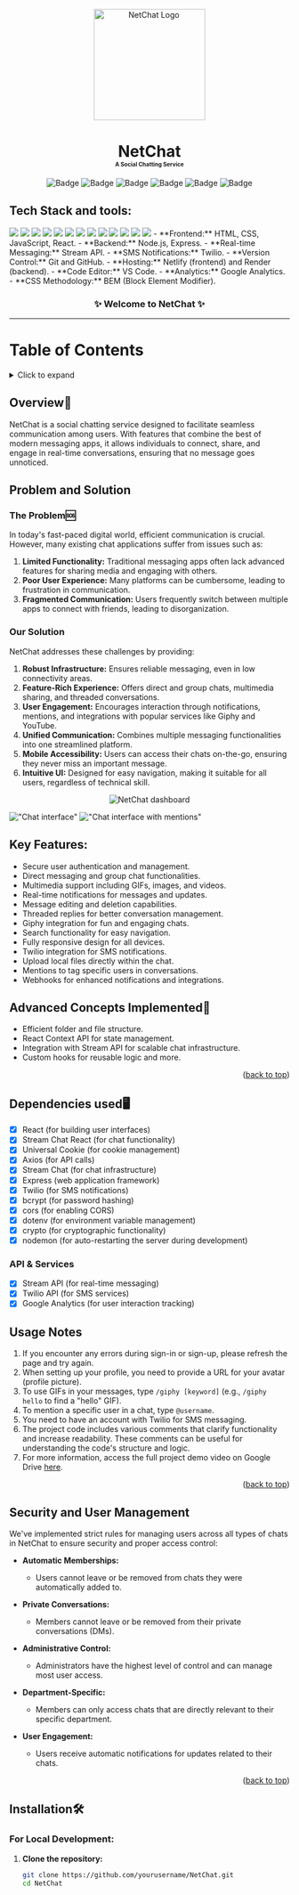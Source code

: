 <a name="readme-top"></a>

<div align="center">
<img width="200px" src="client/public/favicon_io/android-chrome-192x192.png" alt="NetChat Logo">
</div>

<h1 align="center"> NetChat <br/> <span style="font-size:10px;">A Social Chatting Service</span></h1>

<div align="center">

![Badge](https://img.shields.io/badge/API-Stream-green)
![Badge](https://img.shields.io/badge/Analytics-Google_Analytics-orange)
![Badge](https://img.shields.io/badge/CSS-BEM-lightgrey)
![Badge](https://img.shields.io/badge/SMS-Twilio-red)
![Badge](https://img.shields.io/badge/LICENSE-MIT-purple)
![Badge](https://img.shields.io/badge/Version-1.0-yellow)

</div>

## Tech Stack and tools:
<span>
<img src="https://img.shields.io/badge/html5%20-%23E34F26.svg?&style=for-the-badge&logo=html5&logoColor=white"/> 
<img src="https://img.shields.io/badge/css3%20-%231572B6.svg?&style=for-the-badge&logo=css3&logoColor=white"/>
<img src="https://img.shields.io/badge/react%20-%2320232a.svg?&style=for-the-badge&logo=react&logoColor=%2361DAFB"/>
<img src="https://img.shields.io/badge/express%20-%23E34F26.svg?&style=for-the-badge&logo=express&logoColor=white"/>
<img src="https://img.shields.io/badge/node.js%20-%2343853D.svg?&style=for-the-badge&logo=node.js&logoColor=white"/> 
<img src="https://img.shields.io/badge/javascript%20-%23323330.svg?&style=for-the-badge&logo=javascript&logoColor=%23F7DF1E"/> 
<img src="https://img.shields.io/badge/render%20-%2300A8E8.svg?&style=for-the-badge&logo=render&logoColor=white"/>
<img src="https://img.shields.io/badge/stream%20-%23FF0000.svg?&style=for-the-badge&logo=stream&logoColor=white"/> 
<img src="https://img.shields.io/badge/twilio%20-%23F22F46.svg?&style=for-the-badge&logo=twilio&logoColor=white"/>
<img src="https://img.shields.io/badge/github%20-%23121011.svg?&style=for-the-badge&logo=github&logoColor=white"/>
<img src="https://img.shields.io/badge/netlify%20-%2300C7B7.svg?&style=for-the-badge&logo=netlify&logoColor=white"/>
<img src="https://img.shields.io/badge/git%20-%23121011.svg?&style=for-the-badge&logo=git&logoColor=green"/> 
<img src="https://img.shields.io/badge/VS%20Code-0078d7.svg?&style=for-the-badge&logo=visual-studio-code&logoColor=white"/>
</span>
- **Frontend:** HTML, CSS, JavaScript, React.
- **Backend:** Node.js, Express.
- **Real-time Messaging:** Stream API.
- **SMS Notifications:** Twilio.
- **Version Control:** Git and GitHub.
- **Hosting:** Netlify (frontend) and Render (backend).
- **Code Editor:** VS Code.
- **Analytics:** Google Analytics.
- **CSS Methodology:** BEM (Block Element Modifier).

<br />

<h3 align="center">✨ Welcome to NetChat ✨ </h3> <hr>

# Table of Contents
<details>
  <summary>Click to expand</summary>
  
  - [Overview](#overview)
  - [Problem and Solution](#problem-and-solution)
  - [Key Features](#key-features)
  - [Advanced Concepts Implemented](#advanced-concepts-implemented)
  - [Dependencies Used](#dependencies-used)
  - [API & Services](#api--services)
  - [Usage Notes](#usage-notes)
  - [Security and User Management](#security-and-user-management)
  - [Installation](#installation)
  - [Contributing](#contributing)
  - [License](#license)
  - [Acknowledgements](#acknowledgements)
  
</details> 

## Overview🔨
NetChat is a social chatting service designed to facilitate seamless communication among users. With features that combine the best of modern messaging apps, it allows individuals to connect, share, and engage in real-time conversations, ensuring that no message goes unnoticed.

## Problem and Solution

### The Problem🆘
In today's fast-paced digital world, efficient communication is crucial. However, many existing chat applications suffer from issues such as:

1. **Limited Functionality:** Traditional messaging apps often lack advanced features for sharing media and engaging with others.
2. **Poor User Experience:** Many platforms can be cumbersome, leading to frustration in communication.
3. **Fragmented Communication:** Users frequently switch between multiple apps to connect with friends, leading to disorganization.

### Our Solution
NetChat addresses these challenges by providing:

1. **Robust Infrastructure:** Ensures reliable messaging, even in low connectivity areas.
2. **Feature-Rich Experience:** Offers direct and group chats, multimedia sharing, and threaded conversations.
3. **User Engagement:** Encourages interaction through notifications, mentions, and integrations with popular services like Giphy and YouTube.
4. **Unified Communication:** Combines multiple messaging functionalities into one streamlined platform.
5. **Mobile Accessibility:** Users can access their chats on-the-go, ensuring they never miss an important message.
6. **Intuitive UI:** Designed for easy navigation, making it suitable for all users, regardless of technical skill.

<div align="center">
<img src="c1.JPG" alt="NetChat dashboard">
</div>

!["Chat interface"](gif1.gif) 
!["Chat interface with mentions"](gif2.gif)

## Key Features:
- Secure user authentication and management.
- Direct messaging and group chat functionalities.
- Multimedia support including GIFs, images, and videos.
- Real-time notifications for messages and updates.
- Message editing and deletion capabilities.
- Threaded replies for better conversation management.
- Giphy integration for fun and engaging chats.
- Search functionality for easy navigation.
- Fully responsive design for all devices.
- Twilio integration for SMS notifications.
- Upload local files directly within the chat.
- Mentions to tag specific users in conversations.
- Webhooks for enhanced notifications and integrations.

## Advanced Concepts Implemented🧠
- Efficient folder and file structure.
- React Context API for state management.
- Integration with Stream API for scalable chat infrastructure.
- Custom hooks for reusable logic and more.

<p align="right">(<a href="#readme-top">back to top</a>)</p>

## Dependencies used🖥️
- [x] React (for building user interfaces)
- [x] Stream Chat React (for chat functionality)
- [x] Universal Cookie (for cookie management)
- [x] Axios (for API calls)
- [x] Stream Chat (for chat infrastructure)
- [x] Express (web application framework)
- [x] Twilio (for SMS notifications)
- [x] bcrypt (for password hashing)
- [x] cors (for enabling CORS)
- [x] dotenv (for environment variable management)
- [x] crypto (for cryptographic functionality)
- [x] nodemon (for auto-restarting the server during development)

### API & Services
- [x] Stream API (for real-time messaging)
- [x] Twilio API (for SMS services)
- [x] Google Analytics (for user interaction tracking)

## Usage Notes
1. If you encounter any errors during sign-in or sign-up, please refresh the page and try again.
2. When setting up your profile, you need to provide a URL for your avatar (profile picture).
3. To use GIFs in your messages, type `/giphy [keyword]` (e.g., `/giphy hello` to find a "hello" GIF).
4. To mention a specific user in a chat, type `@username`.
5. You need to have an account with Twilio for SMS messaging.
6. The project code includes various comments that clarify functionality and increase readability. These comments can be useful for understanding the code's structure and logic.
7. For more information, access the full project demo video on Google Drive [here](https://drive.google.com/drive/folders/1t4ZaA0Z9sn59LwjCKvfuHerGs8eDd8oa?usp=drive_link).

<p align="right">(<a href="#readme-top">back to top</a>)</p>

## Security and User Management
We've implemented strict rules for managing users across all types of chats in NetChat to ensure security and proper access control:

* **Automatic Memberships:**
   * Users cannot leave or be removed from chats they were automatically added to.

* **Private Conversations:**
   * Members cannot leave or be removed from their private conversations (DMs).

* **Administrative Control:**
   * Administrators have the highest level of control and can manage most user access.

* **Department-Specific:**
   * Members can only access chats that are directly relevant to their specific department.

* **User Engagement:**
   * Users receive automatic notifications for updates related to their chats.

<p align="right">(<a href="#readme-top">back to top</a>)</p>

## Installation🛠️
### For Local Development:
1. **Clone the repository:**
   ```bash
   git clone https://github.com/yourusername/NetChat.git
   cd NetChat

